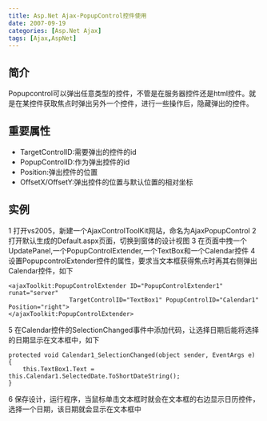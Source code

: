 ```yaml
---
title: Asp.Net Ajax-PopupControl控件使用
date: 2007-09-19
categories: [Asp.Net Ajax]
tags: [Ajax,AspNet]
---
```


## 简介

Popupcontrol可以弹出任意类型的控件，不管是在服务器控件还是html控件。就是在某控件获取焦点时弹出另外一个控件，进行一些操作后，隐藏弹出的控件。
<!--more-->

## 重要属性

* TargetControlID:需要弹出的控件的id
* PopupControlID:作为弹出控件的id
* Position:弹出控件的位置
* OffsetX/OffsetY:弹出控件的位置与默认位置的相对坐标

## 实例

1 打开vs2005，新建一个AjaxControlToolKit网站，命名为AjaxPopupControl
2 打开默认生成的Default.aspx页面，切换到窗体的设计视图
3 在页面中拽一个UpdatePanel,一个PopupControlExtender,一个TextBox和一个Calendar控件
4 设置PopupcontrolExtender控件的属性，要求当文本框获得焦点时再其右侧弹出Calendar控件，如下

```
<ajaxToolkit:PopupControlExtender ID="PopupControlExtender1" runat="server"
                 TargetControlID="TextBox1" PopupControlID="Calendar1" Position="right">
</ajaxToolkit:PopupControlExtender>
```

5 在Calendar控件的SelectionChanged事件中添加代码，让选择日期后能将选择的日期显示在文本框中，如下

```
protected void Calendar1_SelectionChanged(object sender, EventArgs e)
{
    this.TextBox1.Text = this.Calendar1.SelectedDate.ToShortDateString();
}
```

6 保存设计，运行程序，当鼠标单击文本框时就会在文本框的右边显示日历控件，选择一个日期，该日期就会显示在文本框中

